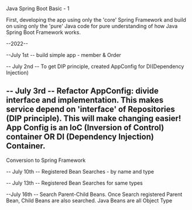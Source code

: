 Java Spring Boot Basic - 1

First, developing the app using only the 'core' Spring Framework and build on using only the 'pure' Java code for pure understanding of how Java Spring Boot Framework works.

--2022--

--July 1st -- 
build simple app - member & Order

-- July 2nd --
To get DIP principle, created AppConfig for DI(Dependency Injection)

-- July 3rd --
**Refactor AppConfig**: divide interface and implementation. This makes service depend on 'interface' of Repositories (DIP principle).
This will make changing easier!
App Config is an IoC (Inversion of Control) container OR DI (Dependency Injection) Container.
--
Conversion to Spring Framework

-- July 10th --
Registered Bean Searches - by name and type

-- July 13th --
Registered Bean Searches for same types

--July 16th --
Search Parent-Child Beans. Once Search registered Parent Bean, Child Beans are also searched. Java Beans are all Object Type